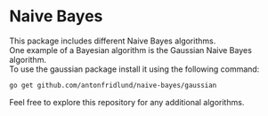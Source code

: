 # Naive Bayes
This package includes different Naive Bayes algorithms.  
One example of a Bayesian algorithm is the Gaussian Naive Bayes algorithm.  
To use the gaussian package install it using the following command:
```bash
go get github.com/antonfridlund/naive-bayes/gaussian
```
Feel free to explore this repository for any additional algorithms.
